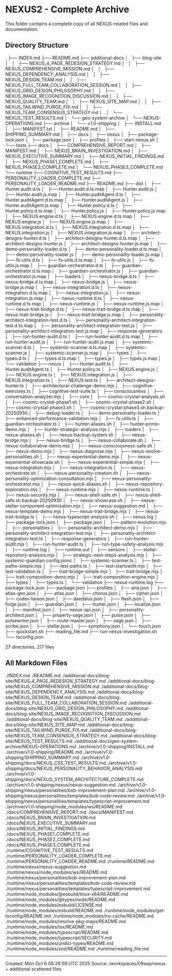 # NEXUS2 - Complete Archive

This folder contains a complete copy of all NEXUS-related files and documentation.

## Directory Structure

.
├── INDEX.md
├── README.md
├── additional-docs
│   ├── blog-site
│   │   ├── NEXUS_4_PAGE_REDESIGN_STRATEGY.md
│   │   ├── NEXUS_COMPREHENSIVE_MISSION.md
│   │   ├── NEXUS_DEPENDENCY_ANALYSIS.md
│   │   ├── NEXUS_DESIGN_TEAM.md
│   │   ├── NEXUS_FULL_TEAM_COLLABORATION_SESSION.md
│   │   ├── NEXUS_GRID_DESIGN_PHILOSOPHY.md
│   │   ├── NEXUS_IMAGE_RECOGNITION_DISCUSSION.md
│   │   ├── NEXUS_QUALITY_TEAM.md
│   │   ├── NEXUS_SITE_MAP.md
│   │   ├── NEXUS_TAILWIND_PURGE_FIX.md
│   │   ├── NEXUS_TEAM_CONSENSUS_STRATEGY.md
│   │   └── NEXUS_TEST_RESULTS.md
│   └── geo-system-archive
│       └── NEXUS-OPERATIONS.md
├── archive
│   └── v1.0-shipping
│       ├── INSTALL.md
│       ├── MANIFEST.txt
│       ├── README.md
│       ├── SHIPPING_SUMMARY.md
│       ├── docs
│       ├── nexus
│       ├── package-lock.json
│       ├── package.json
│       ├── profiles
│       ├── start-nexus.sh
│       └── tests
├── docs
│   ├── COMPREHENSIVE_REPORT.md
│   ├── MANIFEST.md
│   ├── NEXUS_BRAIN_INVESTIGATION.md
│   ├── NEXUS_EXECUTIVE_SUMMARY.md
│   ├── NEXUS_INITIAL_FINDINGS.md
│   ├── NEXUS_PHASE1_COMPLETE.md
│   ├── NEXUS_PHASE2_COMPLETE.md
│   └── NEXUS_PHASE3_COMPLETE.md
└── runtime
    ├── COGNITIVE_TEST_RESULTS.md
    ├── PERSONALITY_LOADER_COMPLETE.md
    ├── PERSONALITY_LOADER_README.md
    ├── README.md
    ├── dist
    │   ├── Hunter.audit.d.ts
    │   ├── Hunter.audit.d.ts.map
    │   ├── Hunter.audit.js
    │   ├── Hunter.audit.js.map
    │   ├── Hunter.auditAgent.d.ts
    │   ├── Hunter.auditAgent.d.ts.map
    │   ├── Hunter.auditAgent.js
    │   ├── Hunter.auditAgent.js.map
    │   ├── Hunter.policy.d.ts
    │   ├── Hunter.policy.d.ts.map
    │   ├── Hunter.policy.js
    │   ├── Hunter.policy.js.map
    │   ├── NEXUS.engine.d.ts
    │   ├── NEXUS.engine.d.ts.map
    │   ├── NEXUS.engine.js
    │   ├── NEXUS.engine.js.map
    │   ├── NEXUS.integration.d.ts
    │   ├── NEXUS.integration.d.ts.map
    │   ├── NEXUS.integration.js
    │   ├── NEXUS.integration.js.map
    │   ├── architect-designs-hunter.d.ts
    │   ├── architect-designs-hunter.d.ts.map
    │   ├── architect-designs-hunter.js
    │   ├── architect-designs-hunter.js.map
    │   ├── demo-personality-loader.d.ts
    │   ├── demo-personality-loader.d.ts.map
    │   ├── demo-personality-loader.js
    │   ├── demo-personality-loader.js.map
    │   ├── fs-utils.d.ts
    │   ├── fs-utils.d.ts.map
    │   ├── fs-utils.js
    │   ├── fs-utils.js.map
    │   ├── guardian-orchestrator.d.ts
    │   ├── guardian-orchestrator.d.ts.map
    │   ├── guardian-orchestrator.js
    │   ├── guardian-orchestrator.js.map
    │   ├── loaders
    │   ├── nexus-bridge.d.ts
    │   ├── nexus-bridge.d.ts.map
    │   ├── nexus-bridge.js
    │   ├── nexus-bridge.js.map
    │   ├── nexus-integration.d.ts
    │   ├── nexus-integration.d.ts.map
    │   ├── nexus-integration.js
    │   ├── nexus-integration.js.map
    │   ├── nexus-runtime.d.ts
    │   ├── nexus-runtime.d.ts.map
    │   ├── nexus-runtime.js
    │   ├── nexus-runtime.js.map
    │   ├── nexus-trait-bridge.d.ts
    │   ├── nexus-trait-bridge.d.ts.map
    │   ├── nexus-trait-bridge.js
    │   ├── nexus-trait-bridge.js.map
    │   ├── personality-architect-integration-test.d.ts
    │   ├── personality-architect-integration-test.d.ts.map
    │   ├── personality-architect-integration-test.js
    │   ├── personality-architect-integration-test.js.map
    │   ├── response-generators
    │   ├── run-hunter-audit.d.ts
    │   ├── run-hunter-audit.d.ts.map
    │   ├── run-hunter-audit.js
    │   ├── run-hunter-audit.js.map
    │   ├── systemic-scanner.d.ts
    │   ├── systemic-scanner.d.ts.map
    │   ├── systemic-scanner.js
    │   ├── systemic-scanner.js.map
    │   ├── types
    │   ├── types.d.ts
    │   ├── types.d.ts.map
    │   ├── types.js
    │   ├── types.js.map
    │   └── validation
    ├── nexus
    │   ├── Hunter.audit.ts
    │   ├── Hunter.auditAgent.ts
    │   ├── Hunter.policy.ts
    │   ├── NEXUS.engine.js
    │   ├── NEXUS.engine.ts
    │   ├── NEXUS.integration.js
    │   ├── NEXUS.integration.ts
    │   ├── NEXUS.test.ts
    │   ├── architect-designs-hunter.ts
    │   ├── architectural-challenge-demo.mjs
    │   ├── cognitive-exercises.ts
    │   ├── cognitive-test-suite.ts
    │   ├── consciousness
    │   ├── conversation-analyzer.mjs
    │   ├── core
    │   ├── cosmic-crystal-analysis.sh
    │   ├── cosmic-crystal-phase1.sh
    │   ├── cosmic-crystal-phase2.sh
    │   ├── cosmic-crystal-phase3.sh
    │   ├── cosmic-crystal-phase3.sh.backup-20250930
    │   ├── debug-loader.ts
    │   ├── demo-personality-loader.ts
    │   ├── enhanced-performance-validation.mjs
    │   ├── fs-utils.ts
    │   ├── guardian-orchestrator.ts
    │   ├── hunter-aliases.sh
    │   ├── hunter-prime-demo.mjs
    │   ├── hunter-strategic-analysis.mjs
    │   ├── loaders
    │   ├── nexus-aliases.sh
    │   ├── nexus-backup-system.sh
    │   ├── nexus-bridge.mjs
    │   ├── nexus-bridge.ts
    │   ├── nexus-collaborate.sh
    │   ├── nexus-collaborative-demo.mjs
    │   ├── nexus-consciousness-safe.sh
    │   ├── nexus-demo.mjs
    │   ├── nexus-diagnose.mjs
    │   ├── nexus-evolve-personalities.sh
    │   ├── nexus-experiential-demo.mjs
    │   ├── nexus-experiential-showcase.sh
    │   ├── nexus-experiential-simple.mjs
    │   ├── nexus-integration.mjs
    │   ├── nexus-integration.ts
    │   ├── nexus-orchestrate.sh
    │   ├── nexus-personality-creation.sh
    │   ├── nexus-personality-optimization-consultation.mjs
    │   ├── nexus-personality-orchestrator.mjs
    │   ├── nexus-quick-aliases.sh
    │   ├── nexus-repository-exploration.mjs
    │   ├── nexus-runtime.mjs
    │   ├── nexus-runtime.ts
    │   ├── nexus-security.mjs
    │   ├── nexus-shell-safe.sh
    │   ├── nexus-shell-safe.sh.backup-20250930
    │   ├── nexus-showcase.sh
    │   ├── nexus-stellar-component-optimization.mjs
    │   ├── nexus-suggestion.md
    │   ├── nexus-template-demo.mjs
    │   ├── nexus-trait-bridge.mjs
    │   ├── nexus-trait-bridge.ts
    │   ├── nexus-typescript-analysis.sh
    │   ├── nexus.log
    │   ├── package-lock.json
    │   ├── package.json
    │   ├── pattern-evolution.mjs
    │   ├── personalities
    │   ├── personality-architect-demo.mjs
    │   ├── personality-architect-integration-test.mjs
    │   ├── personality-architect-integration-test.ts
    │   ├── response-generators
    │   ├── run-hunter-audit.mjs
    │   ├── run-hunter-audit.ts
    │   ├── run-type-safety-analysis.mjs
    │   ├── runtime.log
    │   ├── runtime.out
    │   ├── sensors
    │   ├── stellar-repository-analysis.mjs
    │   ├── strategic-next-steps-analysis.mjs
    │   ├── systemic-guardian.config.jsonc
    │   ├── systemic-scanner.ts
    │   ├── test-paths-simple.mjs
    │   ├── test-paths.ts
    │   ├── test-startswith.mjs
    │   ├── test-validation.ts
    │   ├── trait-bridge-simple.mjs
    │   ├── trait-bridge.mjs
    │   ├── trait-composition-demo.mjs
    │   ├── trait-composition-engine.mjs
    │   ├── types
    │   ├── types.ts
    │   └── validation
    ├── nexus-runtime.log
    ├── package-lock.json
    ├── package.json
    ├── profiles
    │   ├── aria.json
    │   ├── atlas-geo.json
    │   ├── atlas.json
    │   ├── chorus.json
    │   ├── cipher.json
    │   ├── codex-liaison.json
    │   ├── daedalus.json
    │   ├── flash.json
    │   ├── forge.json
    │   ├── guardian.json
    │   ├── hunter.json
    │   ├── localize.json
    │   ├── manifest.json
    │   ├── nexus-api.json
    │   ├── personality-architect.json
    │   ├── property-sage.json
    │   ├── pulse.json
    │   ├── pulsewriter.json
    │   ├── route-master.json
    │   ├── sage.json
    │   ├── scribe.json
    │   ├── stellar.json
    │   ├── symphony.json
    │   └── touch.json
    ├── quickstart.sh
    ├── reading_file.md
    ├── run-nexus-investigation.sh
    └── tsconfig.json

27 directories, 217 files

## All Markdown Files

./INDEX.md
./README.md
./additional-docs/blog-site/NEXUS_4_PAGE_REDESIGN_STRATEGY.md
./additional-docs/blog-site/NEXUS_COMPREHENSIVE_MISSION.md
./additional-docs/blog-site/NEXUS_DEPENDENCY_ANALYSIS.md
./additional-docs/blog-site/NEXUS_DESIGN_TEAM.md
./additional-docs/blog-site/NEXUS_FULL_TEAM_COLLABORATION_SESSION.md
./additional-docs/blog-site/NEXUS_GRID_DESIGN_PHILOSOPHY.md
./additional-docs/blog-site/NEXUS_IMAGE_RECOGNITION_DISCUSSION.md
./additional-docs/blog-site/NEXUS_QUALITY_TEAM.md
./additional-docs/blog-site/NEXUS_SITE_MAP.md
./additional-docs/blog-site/NEXUS_TAILWIND_PURGE_FIX.md
./additional-docs/blog-site/NEXUS_TEAM_CONSENSUS_STRATEGY.md
./additional-docs/blog-site/NEXUS_TEST_RESULTS.md
./additional-docs/geo-system-archive/NEXUS-OPERATIONS.md
./archive/v1.0-shipping/INSTALL.md
./archive/v1.0-shipping/README.md
./archive/v1.0-shipping/SHIPPING_SUMMARY.md
./archive/v1.0-shipping/docs/NEXUS_CSS_TEST_RESULTS.md
./archive/v1.0-shipping/docs/NEXUS_PERSONALITY_BEHAVIOR_ANALYSIS.md
./archive/v1.0-shipping/docs/NEXUS_SYSTEM_ARCHITECTURE_COMPLETE.md
./archive/v1.0-shipping/nexus/nexus-suggestion.md
./archive/v1.0-shipping/nexus/personalities/bob-improvement-plan.md
./archive/v1.0-shipping/nexus/personalities/templates/bob-code-review.md
./archive/v1.0-shipping/nexus/personalities/templates/typescript-improvement.md
./archive/v1.0-shipping/node_modules/ws/README.md
./docs/COMPREHENSIVE_REPORT.md
./docs/MANIFEST.md
./docs/NEXUS_BRAIN_INVESTIGATION.md
./docs/NEXUS_EXECUTIVE_SUMMARY.md
./docs/NEXUS_INITIAL_FINDINGS.md
./docs/NEXUS_PHASE1_COMPLETE.md
./docs/NEXUS_PHASE2_COMPLETE.md
./docs/NEXUS_PHASE3_COMPLETE.md
./runtime/COGNITIVE_TEST_RESULTS.md
./runtime/PERSONALITY_LOADER_COMPLETE.md
./runtime/PERSONALITY_LOADER_README.md
./runtime/README.md
./runtime/nexus/nexus-suggestion.md
./runtime/nexus/node_modules/ws/README.md
./runtime/nexus/personalities/bob-improvement-plan.md
./runtime/nexus/personalities/templates/bob-code-review.md
./runtime/nexus/personalities/templates/typescript-improvement.md
./runtime/node_modules/@esbuild/linux-x64/README.md
./runtime/node_modules/@types/node/README.md
./runtime/node_modules/esbuild/LICENSE.md
./runtime/node_modules/esbuild/README.md
./runtime/node_modules/get-tsconfig/README.md
./runtime/node_modules/lru-cache/README.md
./runtime/node_modules/resolve-pkg-maps/README.md
./runtime/node_modules/tsx/README.md
./runtime/node_modules/typescript/README.md
./runtime/node_modules/typescript/SECURITY.md
./runtime/node_modules/undici-types/README.md
./runtime/node_modules/zod/README.md
./runtime/reading_file.md

---
Created: Mon Oct  6 08:26:59 UTC 2025
Source: /workspaces/09sep/nexus + additional scattered files
